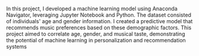 In this project, I developed a machine learning model using Anaconda Navigator, leveraging Jupyter Notebook and Python. The dataset consisted of individuals' age and gender information. I created a predictive model that recommends music preferences based on these demographic factors. This project aimed to correlate age, gender, and musical taste, demonstrating the potential of machine learning in personalization and recommendation systems



 
